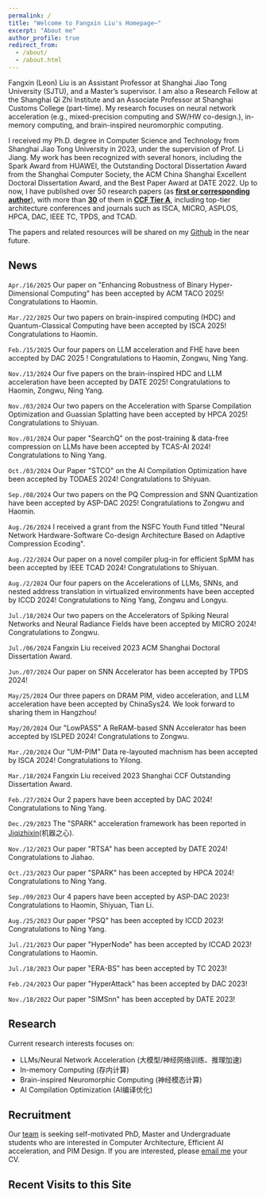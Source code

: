 ```yaml
---
permalink: /
title: "Welcome to Fangxin Liu's Homepage~"
excerpt: "About me"
author_profile: true
redirect_from: 
  - /about/
  - /about.html
---
```


Fangxin (Leon) Liu is an Assistant Professor at Shanghai Jiao Tong University (SJTU), and a Master’s supervisor. I am also a Research Fellow at the Shanghai Qi Zhi Institute and an Associate Professor at Shanghai Customs College (part-time). My research focuses on neural network acceleration (e.g., mixed-precision computing and SW/HW co-design.), in-memory computing, and brain-inspired neuromorphic computing.

I received my Ph.D. degree in Computer Science and Technology from Shanghai Jiao Tong University in 2023, under the supervision of Prof. Li Jiang. My work has been recognized with several honors, including the Spark Award from HUAWEI, the Outstanding Doctoral Dissertation Award from the Shanghai Computer Society, the ACM China Shanghai Excellent Doctoral Dissertation Award, and the Best Paper Award at DATE 2022. Up to now, I have published over 50 research papers (as <u><b>first or corresponding author</b></u>), with more than <u><b>30</b></u> of them in <u><b>CCF Tier A</b></u>, including top-tier architecture conferences and journals such as ISCA, MICRO, ASPLOS, HPCA, DAC, IEEE TC, TPDS, and TCAD.
<!-- You can find more information about Prof. Jiang [here](https://cs.sjtu.edu.cn/~jiangli//). -->

The papers and related resources will be shared on my [Github](https://github.com/MXHX7199) in the near future.

News
-----------
`Apr./16/2025` Our paper on "Enhancing Robustness of Binary Hyper-Dimensional Computing" has been accepted by ACM TACO 2025! Congratulations to Haomin.

`Mar./22/2025` Our two papers on brain-inspired computing (HDC) and Quantum-Classical Computing have been accepted by ISCA 2025! Congratulations to Haomin.

`Feb./15/2025` Our four papers on LLM acceleration and FHE have been accepted by DAC 2025 ! Congratulations to Haomin, Zongwu, Ning Yang.

`Nov./13/2024` Our five papers on the brain-inspired HDC and LLM acceleration have been accepted by DATE 2025! Congratulations to Haomin, Zongwu, Ning Yang.

`Nov./03/2024` Our two papers on the Acceleration with Sparse Compilation Optimization and Guassian Splatting have been accepted by HPCA 2025! Congratulations to Shiyuan.

`Nov./01/2024` Our paper "SearchQ" on the post-training & data-free compression on LLMs have been accepted by TCAS-AI 2024! Congratulations to Ning Yang.

`Oct./03/2024` Our Paper "STCO" on the AI Compilation Optimization have been accepted by TODAES 2024! Congratulations to Shiyuan.

`Sep./08/2024` Our two papers on the PQ Compression and SNN Quantization have been accepted by ASP-DAC 2025! Congratulations to Zongwu and Haomin.

`Aug./26/2024` I received a grant from the NSFC Youth Fund titled "Neural Network Hardware-Software Co-design Architecture Based on Adaptive Compression Ecoding".

`Aug./22/2024` Our paper on a novel compiler plug-in for efficient SpMM has been accepted by IEEE TCAD 2024! Congratulations to Shiyuan.

`Aug./2/2024` Our four papers on the Accelerations of LLMs, SNNs, and nested address translation in virtualized environments have been accepted by ICCD 2024! Congratulations to Ning Yang, Zongwu and Longyu.

`Jul./18/2024` Our two papers on the Accelerators of Spiking Neural Networks and Neural Radiance Fields have been accepted by MICRO 2024! Congratulations to Zongwu.

`Jul./06/2024` Fangxin Liu received 2023 ACM Shanghai Doctoral Dissertation Award.

`Jun./07/2024` Our paper on SNN Accelerator has been accepted by TPDS 2024!

`May/25/2024` Our three papers on DRAM PIM, video acceleration, and LLM acceleration have been accepted by ChinaSys24. We look forward to sharing them in Hangzhou!

`May/20/2024` Our "LowPASS" A ReRAM-based SNN Accelerator has been accepted by ISLPED 2024! Congratulations to Zongwu.

`Mar./20/2024` Our "UM-PIM" Data re-layouted machnism has been accepted by ISCA 2024! Congratulations to Yilong.

`Mar./18/2024` Fangxin Liu received 2023 Shanghai CCF Outstanding Dissertation Award.

`Feb./27/2024` Our 2 papers have been accepted by DAC 2024! Congratulations to Ning Yang.

`Dec./29/2023` The "SPARK" acceleration framework has been reported in [Jiqizhixin](https://mp.weixin.qq.com/s/SvLTyAyY8mZEmPL4OZ5Bcw)(机器之心).

`Nov./12/2023` Our paper "RTSA" has been accepted by DATE 2024! Congratulations to Jiahao.

`Oct./23/2023` Our paper "SPARK" has been accepted by HPCA 2024! Congratulations to Ning Yang.

`Sep./09/2023` Our 4 papers have been accepted by ASP-DAC 2023! Congratulations to Haomin, Shiyuan, Tian Li.

`Aug./25/2023` Our paper "PSQ" has been accepted by ICCD 2023! Congratulations to Ning Yang.

`Jul./21/2023` Our paper "HyperNode" has been accepted by ICCAD 2023! Congratulations to Haomin.

`Jul./18/2023` Our paper "ERA-BS" has been accepted by TC 2023!

`Feb./24/2023` Our paper "HyperAttack" has been accepted by DAC 2023! 

`Nov./18/2022` Our paper "SIMSnn" has been accepted by DATE 2023!

Research
-----------
Current research interests focuses on:

- LLMs/Neural Network Acceleration (大模型/神经网络训练、推理加速)
- In-memory Computing (存内计算)
- Brain-inspired Neuromorphic Computing (神经模态计算)
- AI Compilation Optimization (AI编译优化)


Recruitment
-----------
<p>Our <a href="https://acalab.sjtu.edu.cn/CN/Default.aspx">team</a> is seeking self-motivated PhD, Master and Undergraduate students who are interested in Computer Architecture, Efficient AI acceleration, and PIM Design. If you are interested, please <a href="mailto:liufangxin@sjtu.edu.cn">email me</a> your CV.</p>



Recent Visits to this Site
-----------

<script type='text/javascript' id='clustrmaps' src='//cdn.clustrmaps.com/map_v2.js?cl=ffffff&w=300&t=tt&d=sNUIIgL1WU3gnVp7Lq7JpnhV-2YGPzHk9c4NSyeNuIc&co=4c98ce'></script>
